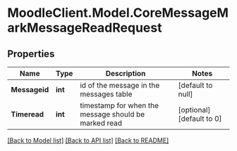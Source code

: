 # MoodleClient.Model.CoreMessageMarkMessageReadRequest

## Properties

Name | Type | Description | Notes
------------ | ------------- | ------------- | -------------
**Messageid** | **int** | id of the message in the messages table | [default to null]
**Timeread** | **int** | timestamp for when the message should be marked read | [optional] [default to 0]

[[Back to Model list]](../README.md#documentation-for-models) [[Back to API list]](../README.md#documentation-for-api-endpoints) [[Back to README]](../README.md)

